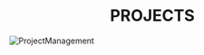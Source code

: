 <h1 align=center>
  PROJECTS
</h1>

![ProjectManagement](https://github.com/user-attachments/assets/b2de41f6-11c0-4945-a678-1e20e6eeb4bc)

